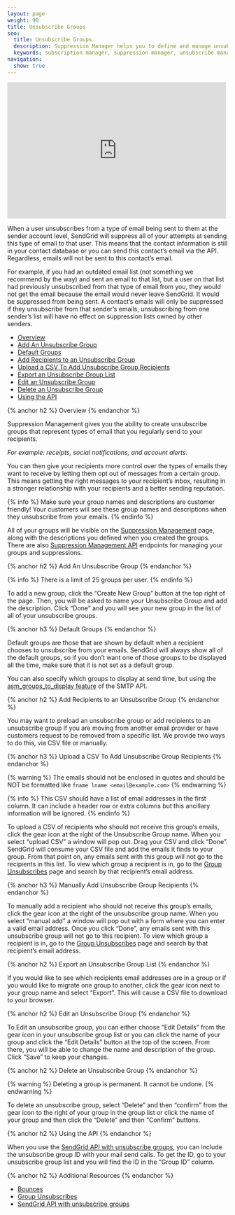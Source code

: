```yaml
---
layout: page
weight: 90
title: Unsubscribe Groups
seo:
  title: Unsubscribe Groups
  description: Suppression Manager helps you to define and manage unsubscribe groups to keep you out of the spam folder.
  keywords: subscription manager, suppression manager, unsubscribe manager, unsubscribe manager
navigation:
  show: true
---
```


<iframe src="https://player.vimeo.com/video/221494705" width="500" height="312" frameborder="0" webkitallowfullscreen mozallowfullscreen allowfullscreen></iframe>

When a user unsubscribes from a type of email being sent to them at the sender account level, SendGrid will suppress all of your attempts at sending this type of email to that user. This means that the contact information is still in your contact database or you can send this contact’s email via the API. Regardless, emails will not be sent to this contact’s email.

For example, if you had an outdated email list (not something we recommend by the way) and sent an email to that list, but a user on that list had previously unsubscribed from that type of email from you, they would not get the email because the email would never leave SendGrid. It would be suppressed from being sent. A contact’s emails will only be suppressed if they unsubscribe from that sender’s emails, unsubscribing from one sender’s list will have no effect on suppression lists owned by other senders.

* [Overview](#Overview)
* [Add An Unsubscribe Group](#-Add-An-Unsubscribe-Group)
* [Default Groups](#-Default-Groups)
* [Add Recipients to an Unsubscribe Group](#-Add-Recipients-to-an-Unsubscribe-Group)
* [Upload a CSV To Add Unsubscribe Group Recipients](#-Upload-a-CSV-To-Add-Unsubscribe-Group-Recipients)
* [Export an Unsubscribe Group List](#-Export-an-Unsubscribe-Group-List)
* [Edit an Unsubscribe Group](#-Edit-an-Unsubscribe-Group)
* [Delete an Unsubscribe Group](#-Delete-an-Unsubscribe-Group)
* [Using the API](#-Using-the-API)

{% anchor h2 %}
Overview
{% endanchor %}

Suppression Management gives you the ability to create unsubscribe groups that represent types of email that you regularly send to your recipients.

*For example: receipts, social notifications, and account alerts.*

You can then give your recipients more control over the types of emails they want to receive by letting them opt out of messages from a certain group. This means getting the right messages to your recipient’s inbox, resulting in a stronger relationship with your recipients and a better sending reputation.

{% info %}
Make sure your group names and descriptions are customer friendly! Your customers will see these group names and descriptions when they unsubscribe from your emails.
{% endinfo %}

All of your groups will be visible on the [Suppression Management]({{site.app_url}}/suppressions/advanced_suppression_manager) page, along with the descriptions you defined when you created the groups. There are also [Suppression Management API]({{root_url}}/API_Reference/Web_API_v3/Suppression_Management/index.html) endpoints for managing your groups and suppressions.

{% anchor h2 %}
Add An Unsubscribe Group
{% endanchor %}

{% info %} There is a limit of 25 groups per user. {% endinfo %}

To add a new group, click the “Create New Group” button at the top right of the page. Then, you will be asked to name your Unsubscribe Group and add the description. Click “Done” and you will see your new group in the list of all of your unsubscribe groups.

{% anchor h3 %}
Default Groups
{% endanchor %}

Default groups are those that are shown by default when a recipient chooses to unsubscribe from your emails. SendGrid will always show all of the default groups, so if you don’t want one of those groups to be displayed all the time, make sure that it is not set as a default group.

You can also specify which groups to display at send time, but using the [asm_groups_to_display feature]({{root_url}}/API_Reference/SMTP_API/suppressions.html#-Defining-ASM-Groups-to-display-on-the-Manage-Preferences-page) of the SMTP API.

{% anchor h2 %}
Add Recipients to an Unsubscribe Group
{% endanchor %}

You may want to preload an unsubscribe group or add recipients to an unsubscribe group if you are moving from another email provider or have customers request to be removed from a specific list. We provide two ways to do this, via CSV file or manually.

{% anchor h3 %}
Upload a CSV To Add Unsubscribe Group Recipients
{% endanchor %}

{% warning %}
The emails should not be enclosed in quotes and should be NOT be formatted like `fname lname <email@example.com>`
{% endwarning %}

{% info %}
This CSV should have a list of email addresses in the first column. It can include a header row or extra columns but this ancillary information will be ignored.
{% endinfo %}

To upload a CSV of recipients who should not receive this group’s emails, click the gear icon at the right of the Unsubscribe Group name. When you select “upload CSV” a window will pop out. Drag your CSV and click “Done”. SendGrid will consume your CSV file and add the emails it finds to your group. From that point on, any emails sent with this group will not go to the recipients in this list. To view which group a recipient is in, go to the [Group Unsubscribes]({{site.app_url}}/suppressions/group_unsubscribes) page and search by that recipient’s email address.

{% anchor h3 %}
Manually Add Unsubscribe Group Recipients
{% endanchor %}

To manually add a recipient who should not receive this group’s emails, click the gear icon at the right of the unsubscribe group name. When you select “manual add” a window will pop out with a form where you can enter a valid email address. Once you click “Done”, any emails sent with this unsubscribe group will not go to this recipient. To view which group a recipient is in, go to the [Group Unsubscribes]({{site.app_url}}/suppressions/group_unsubscribes) page and search by that recipient’s email address.

{% anchor h2 %}
Export an Unsubscribe Group List
{% endanchor %}

If you would like to see which recipients email addresses are in a group or if you would like to migrate one group to another, click the gear icon next to your group name and select “Export”. This will cause a CSV file to download to your browser.

{% anchor h2 %}
Edit an Unsubscribe Group
{% endanchor %}

To Edit an unsubscribe group, you can either choose “Edit Details” from the gear icon in your unsubscribe group list or you can click the name of your group and click the “Edit Details” button at the top of the screen. From there, you will be able to change the name and description of the group. Click “Save” to keep your changes.

{% anchor h2 %}
Delete an Unsubscribe Group
{% endanchor %}

{% warning %}
Deleting a group is permanent. It cannot be undone.
{% endwarning %}

To delete an unsubscribe group, select “Delete” and then “confirm” from the gear icon to the right of your group in the group list or click the name of your group and then click the “Delete” and then “Confirm” buttons.

{% anchor h2 %}
Using the API
{% endanchor %}

When you use the [SendGrid API with unsubscribe groups]({{root_url}}/API_Reference/Web_API_v3/Suppression_Management/index.html), you can include the unsubscribe group ID with your mail send calls. To get the ID, go to your unsubscribe group list and you will find the ID in the “Group ID” column.

{% anchor h2 %}
Additional Resources
{% endanchor %}

- [Bounces]({{root_url}}/help-support/sending-email/bounces.html)
- [Group Unsubscribes]({{site.app_url}}/suppressions/group_unsubscribes)
- [SendGrid API with unsubscribe groups]({{root_url}}/API_Reference/Web_API_v3/Suppression_Management/index.html)
